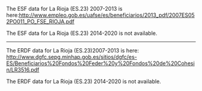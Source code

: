 The ESF data for La Rioja (ES.23) 2007-2013 is here:http://www.empleo.gob.es/uafse/es/beneficiarios/2013_pdf/2007ES052PO011_PO_FSE_RIOJA.pdf

The ESF data for La Rioja (ES.23) 2014-2020 is not available.

-------

The ERDF data for La Rioja (ES.23)2007-2013 is here: http://www.dgfc.sepg.minhap.gob.es/sitios/dgfc/es-ES/Beneficiarios%20Fondos%20Feder%20y%20Fondos%20de%20Cohesin/LR3516.pdf

The ERDF data for La Rioja (ES.23) 2014-2020 is not available.
